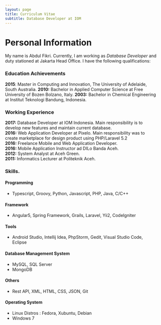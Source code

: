 ```yaml
---
layout: page
title: Curriculum Vitae
subtitle: Database Developer at IOM
---
```

# Personal Information
My name is Abdul Fikri. Currently, I am working as *Database Developer* and duty stationed at Jakarta Head Office. I have the following qualifications:

### Education Achievements
**2015**: Master in Computing and Innovation, The University of Adelaide, South Australia.
**2010:** Bachelor in Applied Computer Science at Free University of Bozen Bolzano, Italy.
**2003:** Bachelor in Chemical Engineering at Institut Teknologi Bandung, Indonesia.

### Working Experience
**2017:** Database Developer at IOM Indonesia. Main responsibility is to develop new features and maintain current database. <br>
**2016:** Web Application Developer at Pixelo. Main responsibility was to create marketplace for design product using PHP/Laravel 5.2 <br>
**2016:** Freelance Mobile and Web Application Developer. <br>
**2016:** Mobile Application Instructor ad DILo Banda Aceh. <br>
**2012:** System Analyst at Aceh Green. <br>
**2011:** Informatics Lecturer at Politeknik Aceh.

### Skills.
#### Programming
- Typescript, Groovy, Python, Javascript, PHP, Java, C/C++ 

#### Framework
- Angular5, Spring Framework, Grails, Laravel, Yii2, CodeIgniter  

#### Tools
- Android Studio, Intellij Idea, PhpStorm, Gedit, Visual Studio Code, Eclipse   

#### Database Management System
- MySQL, SQL Server
- MongoDB

#### Others
- Rest API, XML, HTML, CSS, JSON, Git

#### Operating System
- Linux Distros : Fedora, Xubuntu, Debian
- Windows 7
